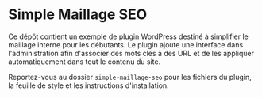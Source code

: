 # Simple Maillage SEO

Ce dépôt contient un exemple de plugin WordPress destiné à simplifier le maillage interne pour les débutants. Le plugin ajoute une interface dans l'administration afin d'associer des mots clés à des URL et de les appliquer automatiquement dans tout le contenu du site.

Reportez-vous au dossier `simple-maillage-seo` pour les fichiers du plugin, la feuille de style et les instructions d'installation.
